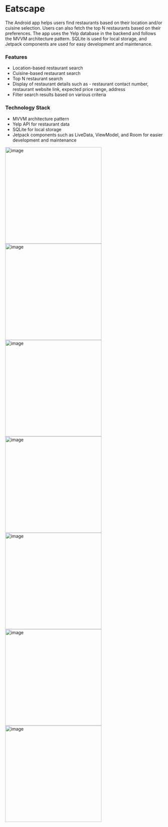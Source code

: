 # Eatscape
The Android app helps users find restaurants based on their location and/or cuisine selection. Users can also fetch the top N restaurants based on their preferences. The app uses the Yelp database in the backend and follows the MVVM architecture pattern. SQLite is used for local storage, and Jetpack components are used for easy development and maintenance.

### Features
* Location-based restaurant search
* Cuisine-based restaurant search
* Top N restaurant search
* Display of restaurant details such as - restaurant contact number, restaurant website link, expected price range, address
* Filter search results based on various criteria

### Technology Stack
* MVVM architecture pattern
* Yelp API for restaurant data
* SQLite for local storage
* Jetpack components such as LiveData, ViewModel, and Room for easier development and maintenance

<img width="307" alt="image" src="https://user-images.githubusercontent.com/98439391/213943696-07c8d785-9824-46f2-a0dc-20102d7621b9.png">
<img width="307" alt="image" src="https://user-images.githubusercontent.com/98439391/213943698-71de3b5b-8094-462f-9839-d4d524f83c9a.png">
<img width="307" alt="image" src="https://user-images.githubusercontent.com/98439391/213943704-45989055-acab-4a4d-ab2e-8fb74b0941de.png">
<img width="307" alt="image" src="https://user-images.githubusercontent.com/98439391/213943708-8d3d0cae-9f57-4c45-8db1-988849a28f17.png">
<img width="307" alt="image" src="https://user-images.githubusercontent.com/98439391/213943713-a97bdfa2-0dab-41ef-a6af-67298fe2d854.png">
<img width="307" alt="image" src="https://user-images.githubusercontent.com/98439391/213943718-a193b3cd-656e-4b9e-af25-18d8c04f73af.png">
<img width="307" alt="image" src="https://user-images.githubusercontent.com/98439391/213943720-e50fbf10-9771-4c2d-98ae-b414ff51ce76.png">

